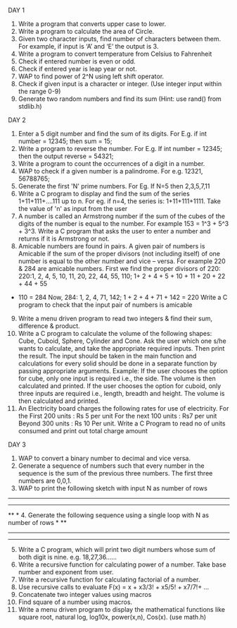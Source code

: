 DAY 1
1. Write a program that converts upper case to lower.
2. Write a program to calculate the area of Circle.
5. Given two character inputs, find number of characters between them. For example, if 
input is ‘A’ and ‘E’ the output is 3.
6. Write a program to convert temperature from Celsius to Fahrenheit 
7. Check if entered number is even or odd.
8. Check if entered year is leap year or not.
9. WAP to find power of 2^N using left shift operator.
10. Check if given input is a character or integer. (Use integer input within the range 0-9)
11. Generate two random numbers and find its sum (Hint: use rand() from stdlib.h)

DAY 2
1. Enter a 5 digit number and find the sum of its digits. For E.g. if int number = 12345; 
then sum = 15;
2. Write a program to reverse the number. For E.g. If int number = 12345; then the 
output reverse = 54321;
3. Write a program to count the occurrences of a digit in a number.
4. WAP to check if a given number is a palindrome. For e.g. 12321, 56788765;
5. Generate the first 'N' prime numbers. For Eg. If N=5 then 2,3,5,7,11
6. Write a C program to display and find the sum of the series 1+11+111+....111 up to n.
For eg. if n=4, the series is: 1+11+111+1111. Take the value of 'n' as input from the 
user
7. A number is called an Armstrong number if the sum of the cubes of the digits of the 
number is equal to the number. For example 153 = 1^3 + 5^3 + 3^3. Write a C 
program that asks the user to enter a number and returns if it is Armstrong or not.
8. Amicable numbers are found in pairs. A given pair of numbers is Amicable if the sum 
of the proper divisors (not including itself) of one number is equal to the other number 
and vice – versa. 
For example 220 & 284 are amicable numbers. First we find the proper divisors of 
220: 
220:1, 2, 4, 5, 10, 11, 20, 22, 44, 55, 110; 1+ 2 + 4 + 5 + 10 + 11 + 20 + 22 + 44 + 55 
+ 110 = 284
Now, 284: 1, 2, 4, 71, 142; 1 + 2 + 4 + 71 + 142 = 220 
Write a C program to check that the input pair of numbers is amicable
9. Write a menu driven program to read two integers & find their sum, difference & 
product.
10. Write a C program to calculate the volume of the following shapes: Cube, Cuboid, 
Sphere, Cylinder and Cone. Ask the user which one s/he wants to calculate, and take 
the appropriate required inputs. Then print the result. The input should be taken in the 
main function and calculations for every solid should be done in a separate function 
by passing appropriate arguments.
Example: If the user chooses the option for cube, only one input is required i.e., the 
side. The volume is then calculated and printed.
If the user chooses the option for cuboid, only three inputs are required i.e., length, 
breadth and height. The volume is then calculated and printed.
11. An Electricity board charges the following rates for use of electricity. 
For the First 200 units : Rs 5 per unit 
For the next 100 units : Rs7 per unit 
Beyond 300 units : Rs 10 Per unit. 
Write a C Program to read no of units consumed and print out total charge amount

DAY 3
1. WAP to convert a binary number to decimal and vice versa.
2. Generate a sequence of numbers such that every number in the sequence is the sum of 
the previous three numbers. The first three numbers are 0,0,1.
3. WAP to print the following sketch with input N as number of rows
****
 ***
  **
   *
4. Generate the following sequence using a single loop with N as number of rows
*
**
***
****
5. Write a C program, which will print two digit numbers whose sum of both digit is 
nine. e.g. 18,27,36......
6. Write a recursive function for calculating power of a number. Take base number and 
exponent from user.
7. Write a recursive function for calculating factorial of a number.
8. Use recursive calls to evaluate F(x) = x + x3/3! + x5/5! + x7/7!+ …
9. Concatenate two integer values using macros
10. Find square of a number using macros.
11. Write a menu driven program to display the mathematical functions like square root, 
natural log, log10x, power(x,n), Cos(x). (use math.h)


